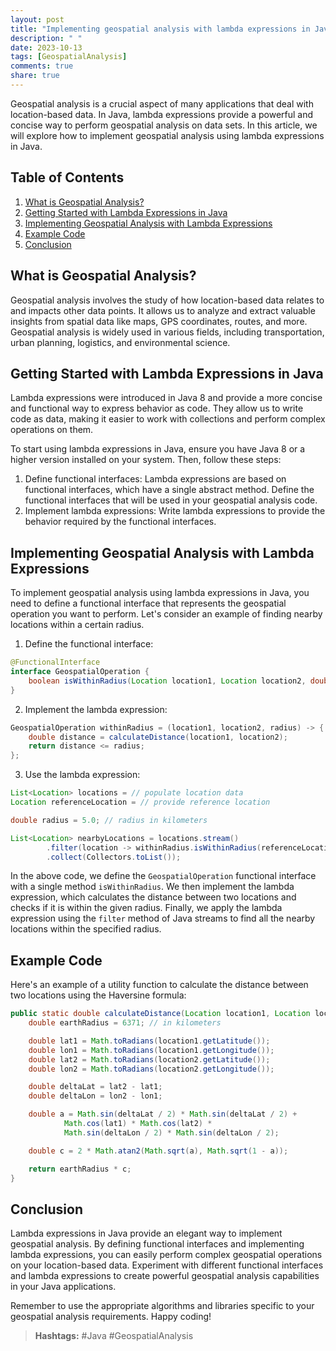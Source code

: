 ```yaml
---
layout: post
title: "Implementing geospatial analysis with lambda expressions in Java"
description: " "
date: 2023-10-13
tags: [GeospatialAnalysis]
comments: true
share: true
---
```


Geospatial analysis is a crucial aspect of many applications that deal with location-based data. In Java, lambda expressions provide a powerful and concise way to perform geospatial analysis on data sets. In this article, we will explore how to implement geospatial analysis using lambda expressions in Java.

## Table of Contents
1. [What is Geospatial Analysis?](#what-is-geospatial-analysis)
2. [Getting Started with Lambda Expressions in Java](#getting-started-with-lambda-expressions-in-java)
3. [Implementing Geospatial Analysis with Lambda Expressions](#implementing-geospatial-analysis-with-lambda-expressions)
4. [Example Code](#example-code)
5. [Conclusion](#conclusion)

## What is Geospatial Analysis?
Geospatial analysis involves the study of how location-based data relates to and impacts other data points. It allows us to analyze and extract valuable insights from spatial data like maps, GPS coordinates, routes, and more. Geospatial analysis is widely used in various fields, including transportation, urban planning, logistics, and environmental science.

## Getting Started with Lambda Expressions in Java
Lambda expressions were introduced in Java 8 and provide a more concise and functional way to express behavior as code. They allow us to write code as data, making it easier to work with collections and perform complex operations on them.

To start using lambda expressions in Java, ensure you have Java 8 or a higher version installed on your system. Then, follow these steps:

1. Define functional interfaces: Lambda expressions are based on functional interfaces, which have a single abstract method. Define the functional interfaces that will be used in your geospatial analysis code.
2. Implement lambda expressions: Write lambda expressions to provide the behavior required by the functional interfaces.

## Implementing Geospatial Analysis with Lambda Expressions
To implement geospatial analysis using lambda expressions in Java, you need to define a functional interface that represents the geospatial operation you want to perform. Let's consider an example of finding nearby locations within a certain radius.

1. Define the functional interface:
```java
@FunctionalInterface
interface GeospatialOperation {
    boolean isWithinRadius(Location location1, Location location2, double radius);
}
```

2. Implement the lambda expression:
```java
GeospatialOperation withinRadius = (location1, location2, radius) -> {
    double distance = calculateDistance(location1, location2);
    return distance <= radius;
};
```

3. Use the lambda expression:
```java
List<Location> locations = // populate location data
Location referenceLocation = // provide reference location

double radius = 5.0; // radius in kilometers

List<Location> nearbyLocations = locations.stream()
        .filter(location -> withinRadius.isWithinRadius(referenceLocation, location, radius))
        .collect(Collectors.toList());
```

In the above code, we define the `GeospatialOperation` functional interface with a single method `isWithinRadius`. We then implement the lambda expression, which calculates the distance between two locations and checks if it is within the given radius. Finally, we apply the lambda expression using the `filter` method of Java streams to find all the nearby locations within the specified radius.

## Example Code
Here's an example of a utility function to calculate the distance between two locations using the Haversine formula:

```java
public static double calculateDistance(Location location1, Location location2) {
    double earthRadius = 6371; // in kilometers

    double lat1 = Math.toRadians(location1.getLatitude());
    double lon1 = Math.toRadians(location1.getLongitude());
    double lat2 = Math.toRadians(location2.getLatitude());
    double lon2 = Math.toRadians(location2.getLongitude());

    double deltaLat = lat2 - lat1;
    double deltaLon = lon2 - lon1;

    double a = Math.sin(deltaLat / 2) * Math.sin(deltaLat / 2) +
            Math.cos(lat1) * Math.cos(lat2) *
            Math.sin(deltaLon / 2) * Math.sin(deltaLon / 2);

    double c = 2 * Math.atan2(Math.sqrt(a), Math.sqrt(1 - a));

    return earthRadius * c;
}
```

## Conclusion
Lambda expressions in Java provide an elegant way to implement geospatial analysis. By defining functional interfaces and implementing lambda expressions, you can easily perform complex geospatial operations on your location-based data. Experiment with different functional interfaces and lambda expressions to create powerful geospatial analysis capabilities in your Java applications.

Remember to use the appropriate algorithms and libraries specific to your geospatial analysis requirements. Happy coding!

>**Hashtags:** #Java #GeospatialAnalysis